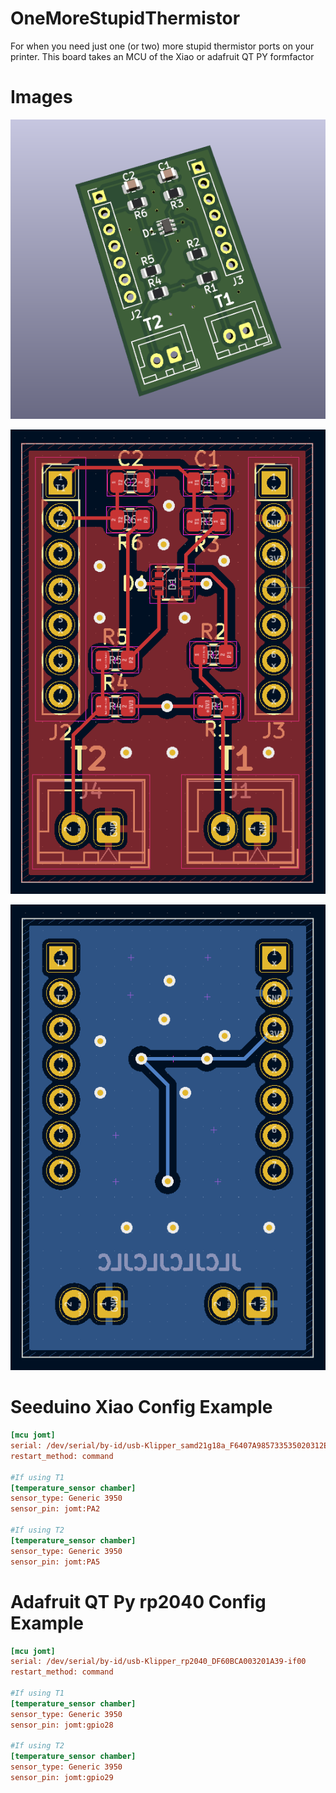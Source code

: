 # OneMoreStupidThermistor

For when you need just one (or two) more stupid thermistor ports on your printer. This board takes an MCU of the Xiao or adafruit QT PY formfactor

# Images
![3D View](./images/3d_view.png)

![Front View](./images/Front_View.png)

![Rear View](./images/Rear_View.png)

# Seeduino Xiao Config Example
```ini
[mcu jomt]
serial: /dev/serial/by-id/usb-Klipper_samd21g18a_F6407A985733535020312E322A090CFF-if00
restart_method: command

#If using T1
[temperature_sensor chamber]
sensor_type: Generic 3950
sensor_pin: jomt:PA2

#If using T2
[temperature_sensor chamber]
sensor_type: Generic 3950
sensor_pin: jomt:PA5
```

# Adafruit QT Py rp2040 Config Example
```ini
[mcu jomt]
serial: /dev/serial/by-id/usb-Klipper_rp2040_DF60BCA003201A39-if00
restart_method: command

#If using T1
[temperature_sensor chamber]
sensor_type: Generic 3950
sensor_pin: jomt:gpio28

#If using T2
[temperature_sensor chamber]
sensor_type: Generic 3950
sensor_pin: jomt:gpio29
```